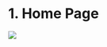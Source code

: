 <div>
  <h1>
    1. Home Page
  </h1>
  <img src="https://github.com/nguyenchungvan/CatShop_Spring/assets/142567770/861824fe-b735-4c7b-a424-706daaec4a50">
</div>

